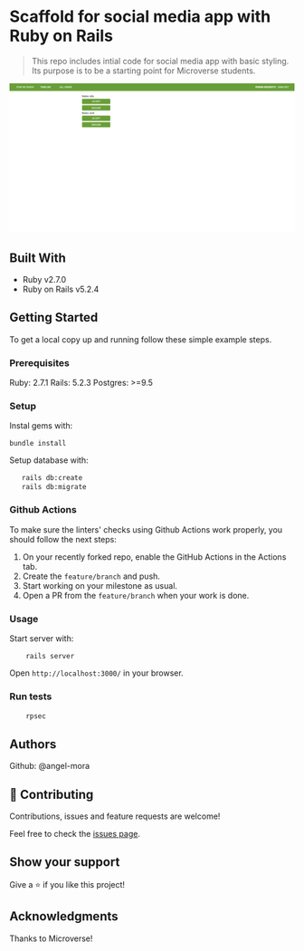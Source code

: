 # Scaffold for social media app with Ruby on Rails

> This repo includes intial code for social media app with basic styling. Its purpose is to be a starting point for Microverse students.

![screenshot](./screenshot.png)

## Built With

- Ruby v2.7.0
- Ruby on Rails v5.2.4

## Getting Started

To get a local copy up and running follow these simple example steps.

### Prerequisites

Ruby: 2.7.1
Rails: 5.2.3
Postgres: >=9.5

### Setup

Instal gems with:

```
bundle install
```

Setup database with:

```
   rails db:create
   rails db:migrate
```

### Github Actions

To make sure the linters' checks using Github Actions work properly, you should follow the next steps:

1. On your recently forked repo, enable the GitHub Actions in the Actions tab.
2. Create the `feature/branch` and push.
3. Start working on your milestone as usual.
4. Open a PR from the `feature/branch` when your work is done.


### Usage

Start server with:

```
    rails server
```

Open `http://localhost:3000/` in your browser.

### Run tests

```
    rpsec
```

## Authors

Github: @angel-mora

## 🤝 Contributing

Contributions, issues and feature requests are welcome!

Feel free to check the [issues page](issues/).

## Show your support

Give a ⭐️ if you like this project!

## Acknowledgments

Thanks to Microverse!
